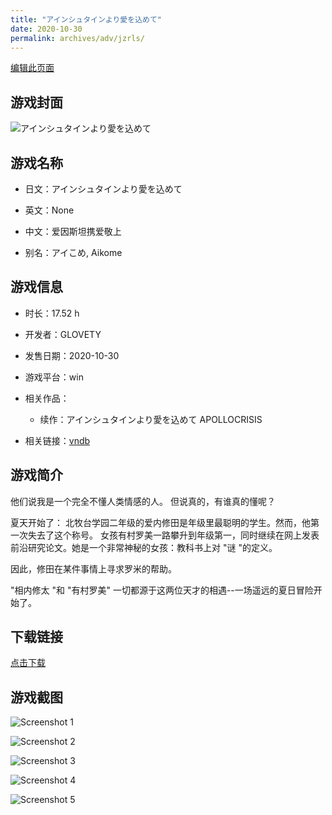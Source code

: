```yaml
---
title: "アインシュタインより愛を込めて"
date: 2020-10-30
permalink: archives/adv/jzrls/
---
```

[编辑此页面](https://github.com/ACG-3/ADV3-source/blob/main/source/_posts/%E3%82%A2%E3%82%A4%E3%83%B3%E3%82%B7%E3%83%A5%E3%82%BF%E3%82%A4%E3%83%B3%E3%82%88%E3%82%8A%E6%84%9B%E3%82%92%E8%BE%BC%E3%82%81%E3%81%A6.md)

## 游戏封面

![アインシュタインより愛を込めて](https://pan.timero.xyz/d/onedrive/img_lib_001/%E3%82%A2%E3%82%A4%E3%83%B3%E3%82%B7%E3%83%A5%E3%82%BF%E3%82%A4%E3%83%B3%E3%82%88%E3%82%8A%E6%84%9B%E3%82%92%E8%BE%BC%E3%82%81%E3%81%A6_cover.avif)


## 游戏名称

- 日文：アインシュタインより愛を込めて
- 英文：None
- 中文：爱因斯坦携爱敬上

- 别名：アイこめ, Aikome


## 游戏信息

- 时长：17.52 h
- 开发者：GLOVETY
- 发售日期：2020-10-30
- 游戏平台：win
- 相关作品：
   - 续作：アインシュタインより愛を込めて APOLLOCRISIS

- 相关链接：[vndb](https://vndb.org/v24987)


## 游戏简介

他们说我是一个完全不懂人类情感的人。
但说真的，有谁真的懂呢？

夏天开始了：
北牧台学园二年级的爱内修田是年级里最聪明的学生。然而，他第一次失去了这个称号。
女孩有村罗美一路攀升到年级第一，同时继续在网上发表前沿研究论文。她是一个非常神秘的女孩：教科书上对 "谜 "的定义。

因此，修田在某件事情上寻求罗米的帮助。

"相内修太 "和 "有村罗美"
一切都源于这两位天才的相遇--一场遥远的夏日冒险开始了。




## 下载链接

[点击下载](https://pan.timero.xyz/onedrive/adv_lib_001/%E3%82%A2%E3%82%A4%E3%83%B3%E3%82%B7%E3%83%A5%E3%82%BF%E3%82%A4%E3%83%B3%E3%82%88%E3%82%8A%E6%84%9B%E3%82%92%E8%BE%BC%E3%82%81%E3%81%A6)


## 游戏截图


![Screenshot 1](https://pan.timero.xyz/d/onedrive/img_lib_001/%E3%82%A2%E3%82%A4%E3%83%B3%E3%82%B7%E3%83%A5%E3%82%BF%E3%82%A4%E3%83%B3%E3%82%88%E3%82%8A%E6%84%9B%E3%82%92%E8%BE%BC%E3%82%81%E3%81%A6_Screenshot_1.avif)

![Screenshot 2](https://pan.timero.xyz/d/onedrive/img_lib_001/%E3%82%A2%E3%82%A4%E3%83%B3%E3%82%B7%E3%83%A5%E3%82%BF%E3%82%A4%E3%83%B3%E3%82%88%E3%82%8A%E6%84%9B%E3%82%92%E8%BE%BC%E3%82%81%E3%81%A6_Screenshot_2.avif)

![Screenshot 3](https://pan.timero.xyz/d/onedrive/img_lib_001/%E3%82%A2%E3%82%A4%E3%83%B3%E3%82%B7%E3%83%A5%E3%82%BF%E3%82%A4%E3%83%B3%E3%82%88%E3%82%8A%E6%84%9B%E3%82%92%E8%BE%BC%E3%82%81%E3%81%A6_Screenshot_3.avif)

![Screenshot 4](https://pan.timero.xyz/d/onedrive/img_lib_001/%E3%82%A2%E3%82%A4%E3%83%B3%E3%82%B7%E3%83%A5%E3%82%BF%E3%82%A4%E3%83%B3%E3%82%88%E3%82%8A%E6%84%9B%E3%82%92%E8%BE%BC%E3%82%81%E3%81%A6_Screenshot_4.avif)

![Screenshot 5](https://pan.timero.xyz/d/onedrive/img_lib_001/%E3%82%A2%E3%82%A4%E3%83%B3%E3%82%B7%E3%83%A5%E3%82%BF%E3%82%A4%E3%83%B3%E3%82%88%E3%82%8A%E6%84%9B%E3%82%92%E8%BE%BC%E3%82%81%E3%81%A6_Screenshot_5.avif)


